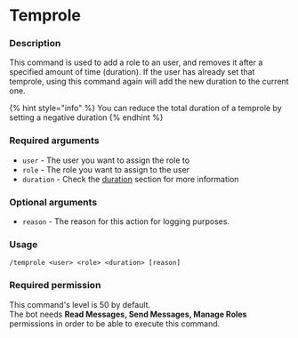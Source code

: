 # Temprole

### **Description**

This command is used to add a role to an user, and removes it after a specified amount of time (duration). If the user has already set that temprole, using this command again will add the new duration to the current one.

{% hint style="info" %}
You can reduce the total duration of a temprole by setting a negative duration
{% endhint %}

### **Required arguments**

* `user` - The user you want to assign the role to
* `role` - The role you want to assign to the user
* `duration` - Check the [duration](../start-up/arguments.md#durations) section for more information

### **Optional arguments**

* `reason` - The reason for this action for logging purposes.

### **Usage**

```
/temprole <user> <role> <duration> [reason]
```

### **Required permission**

This command's level is 50 by default.\
The bot needs **Read Messages, Send Messages, Manage Roles** permissions in order to be able to execute this command.
